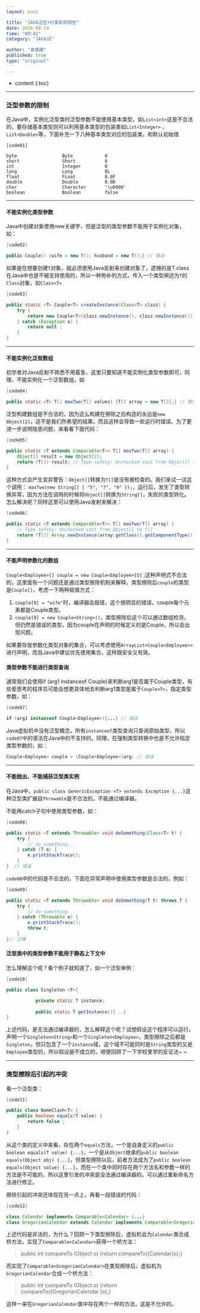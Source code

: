 ```yaml
---
layout: post

title: "JAVA泛型•约束和局限性"
date: 2016-08-14
time: "09:42"
category: "JAVASE"

author: "袁慎建"
published: true
type: "original"

---
```


* content
{:toc}

---

### 泛型参数的限制

在Java中，实例化泛型类时泛型参数不能使用基本类型，如`List<int>`这是不合法的，要存储基本类型则可以利用基本类型的包装类如`List<Integer>` 、`List<Double>`等，下面补充一下八种基本类型对应的包装类，和默认初始值

```
[code01]

byte                 Byte            0
short                Short           0
int                  Integer         0
long                 Long            0L
float                FLoat           0.0F
double               Double          0.0D
char                 Character       '\u0000'
boolean              Boolean         false
```   
---
       
#### 不能实例化类型参数
Java中创建对象使用new关键字，但是泛型的类型参数不能用于实例化对象，如：

```java
[code02]

public Couple() {wife = new T(); husband = new T();} // 错误
```

如果是在想要创建`T`对象，就必须使用Java反射来创建对象了，遗憾的是T.class在Java中也是不被支持使用的，所以一种弥补的方式，传入一个类型阐述为`T`的`Class`对象，如`Class<T>`

```java
[code03]

public static <T> Couple<T> createInstance(Class<T> clazz) {
	try {
		return new Couple<T>(clazz.newInstance(), clazz.newInstance());
	} catch (Exception e) {
		return null ;
	}
}
```
---

#### 不能实例化泛型数组

初学者对Java反射不熟悉不用着急，这里只要知道不能实例化类型参数即可，同理，不能实例化一个泛型数组，如

```java
[code04]

public static <T> T[] maxTwo(T[] values) {T[] array = new T[2];} // 错误
```

泛型构建数组是不合法的，因为这么构建在擦除之后构造的永远是`new Object[2]`，这不是我们所希望的结果。而且这样会导致一些运行时错误。为了更进一步说明隐患问题，来看看下面代码：

```java
[code05]

public static <T extends Comparable<T>> T[] maxTwo(T[] array) {
	Object[] result = new Object[2];
	return (T[]) result; // Type safety: Unchecked cast from Object[] to T[]
}
```
这种方式会产生变异警告：`Object[]`转换为`T[]`是没有被检查的。我们来试一试这个调用： `maxTwo(new String[] { "5", "7", "9" });`，运行后，发生了类型转换异常，因为方法在调用的时候将`Object[]`转换为`String[]`，失败的类型转化。怎么解决呢？同样这里可以使用Java发射来解决：

```java
[code06]

public static <T extends Comparable<T>> T[] maxTwo(T[] array) {
	// Type safety: Unchecked cast from Object[] to T[]
	return (T[]) Array.newInstance(array.getClass().getComponentType(), 2) ;
}
```

---

#### 不能声明参数化的数组

`Couple<Employee>[] couple = new Couple<Employee>[5]` ;这种声明式不合法的，这里面有一个问题还是通过类型擦除机制来解释，类型擦除后`couple`的类型是`Couple[]`，考虑一下两种赋值方式：

1. `couple[0] = "wife"`时，编译器会报错，这个很明显的错误，couple每个元素都是Couple类型。
2. `couple[0] = new Couple<String>()`，类型擦除后这个可以通过数组检测，但仍然是错误的类型，因为couple在声明的时候定义的是Couple<Employee>，所以会出现问题。

如果要存放参数化类型对象的集合，可以考虑使用`ArrayList<Couple<Employee>>`进行声明，而且Java中建议优先使用集合，这样既安全又有效。

#### 类型参数不能进行类型查询
通常我们会使用if (arg1 instanceof Couple)来判断arg1是否属于Couple类型，有些爱思考的程序员可能会想更具体地去判断arg1类型是属于`Couple<T>`，指定类型参数，如：

```java
[code07]

if (arg1 instanceof Couple<Employee>){...} // 错误
```

Java虚拟机中没有泛型概念，所有`instanceof`类型查询只查询原始类型，所以`code07`中的语法在Java中的不支持的。同理，在强制类型转换中也是不允许指定类型参数的，如：

```java
Couple<Employee> couple = (Couple<Employee>)arg; // 错误
```

---

#### 不能抛出、不能捕获泛型类实例
在Java中，`public class GenericException <T> extends Exception {...}`这种泛型类扩展自`Throwable`是不合法的，不能通过编译器。

不能再catch子句中使用类型参数，如：

```java
[code08]

public static <T extends Throwable> void doSomething(Class<T> t) {
	try {
		// do something...
	} catch (T e) {
		e.printStackTrace();
	}
}  // 错误
```

`code08`中的代码是不合法的，下面在异常声明中使用类型参数是合法的，例如：

```java
[code09]

public static <T extends Throwable> void doSomething(T t) throws T {
	try {
		// do something...
	} catch (Throwable e) {
		e.printStackTrace();
		throw t;
	}
}// 正确
```
          
#### 泛型类中的类型参数不能用于静态上下文中

怎么理解这个呢？看个例子就知道了，如一个泛型单例：

```java
[code10]

public class Singleton <T>{

           private static T instance;
          
           public static T getInstance(){ ..}
}
```

上述代码，是无法通过编译器的，怎么解释这个呢？试想假设这个程序可以运行，声明一个`Singleton<String>`和一个`Singleton<Employee>`，类型擦除之后都是`Singleton`，但只包含了一个`instance`域，这个域不可能同时是`String`类型的又是`Employee`类型的，所以假设是不成立的，顺便回顾了一下学校里学的反证法~ ~

---

### 类型擦除后引起的冲突
看一个泛型类：

```java
[code11]

public class NameClash<T> {
	public boolean equals(T value) {
		return false ;
	}
}
```
从这个类的定义中来看，存在两个`equals`方法，一个是自身定义的`public boolean equals(T value) {...}`，一个是从`Object`继承的`public boolean equals(Object obj) {...}`，但类型擦除以后，前者方法成为了`public boolean equals(Object value) {...}`，而在一个类中同时存在两个方法名和参数一样的方法是不可能的，所以这里引发的冲突是没法通过编译器的。可以通过重新命名方法进行修正。

擦除引起的冲突还体现在另一点上，再看一段错误的代码：


```java
[code12]

class Calendar implements Comparable<Calendar> {...}
class GregorianCalendar extends Calendar implements Comparable<GregorianCalendar> {...}
```
上述代码是非法的，为什么？回顾一下类型擦除后，虚拟机会为`Calendar`类合成桥方法，实现了`Comparable<Calendar>`获得一个桥方法：

>public int compareTo (Object o) {return compareTo((Calendar)o);}

而实现了`Comparable<GregorianCalendar>`在类型擦除后，虚拟机为`GregorianCalendar`合成一个桥方法：     

>public int compareTo (Object o) {return compareTo((GregorianCalendar )o);}

这样一来在`GregorianCalendar`类中存在两个一样的方法，这是不允许的。
